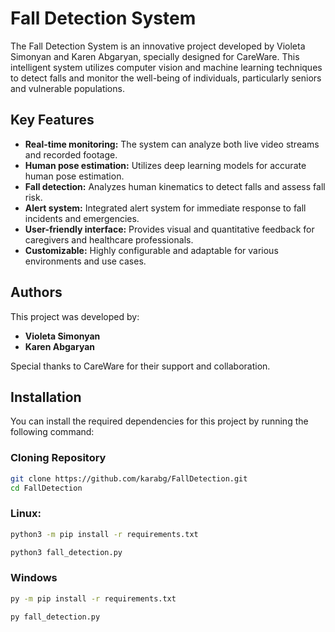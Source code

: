 # Fall Detection System

The Fall Detection System is an innovative project developed by Violeta Simonyan and Karen Abgaryan, specially designed for CareWare. This intelligent system utilizes computer vision and machine learning techniques to detect falls and monitor the well-being of individuals, particularly seniors and vulnerable populations.

## Key Features

- **Real-time monitoring:** The system can analyze both live video streams and recorded footage.
- **Human pose estimation:** Utilizes deep learning models for accurate human pose estimation.
- **Fall detection:** Analyzes human kinematics to detect falls and assess fall risk.
- **Alert system:** Integrated alert system for immediate response to fall incidents and emergencies.
- **User-friendly interface:** Provides visual and quantitative feedback for caregivers and healthcare professionals.
- **Customizable:** Highly configurable and adaptable for various environments and use cases.

## Authors

This project was developed by:

- **Violeta Simonyan**
- **Karen Abgaryan**

Special thanks to CareWare for their support and collaboration.

## Installation

You can install the required dependencies for this project by running the following command:

### Cloning Repository
```bash
git clone https://github.com/karabg/FallDetection.git
cd FallDetection
```

### Linux:

```bash
python3 -m pip install -r requirements.txt
```
```bash
python3 fall_detection.py
```

### Windows
```bash
py -m pip install -r requirements.txt
```
```bash
py fall_detection.py
```
